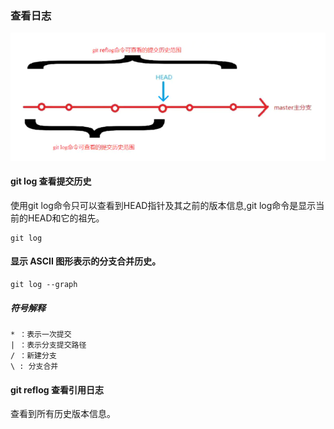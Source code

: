 ### 查看日志

![Alt text](./images/git-log-1.png)

#### git log 查看提交历史

使用git log命令只可以查看到HEAD指针及其之前的版本信息,git log命令是显示当前的HEAD和它的祖先。

```
git log
```


#### 显示 ASCII 图形表示的分支合并历史。

```
git log --graph	
```
##### 符号解释
```
* ：表示一次提交
| ：表示分支提交路径
/ ：新建分支
\ : 分支合并
```




#### git reflog 查看引用日志

查看到所有历史版本信息。
```


```